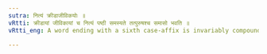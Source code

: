 ```yaml
---
sutra: नित्यं क्रीडाजीविकयोः ॥
vRtti: क्रीडायां जीविकायां च नित्यं पष्ठी समस्यते तत्पुरुषश्च समासो भवति ॥
vRtti_eng: A word ending with a sixth case-affix is invariably compounded with a word ending with _aka_, when these affixes denote a sport or a livelihood; and the compound is _Tat-purusha_.

---
```

